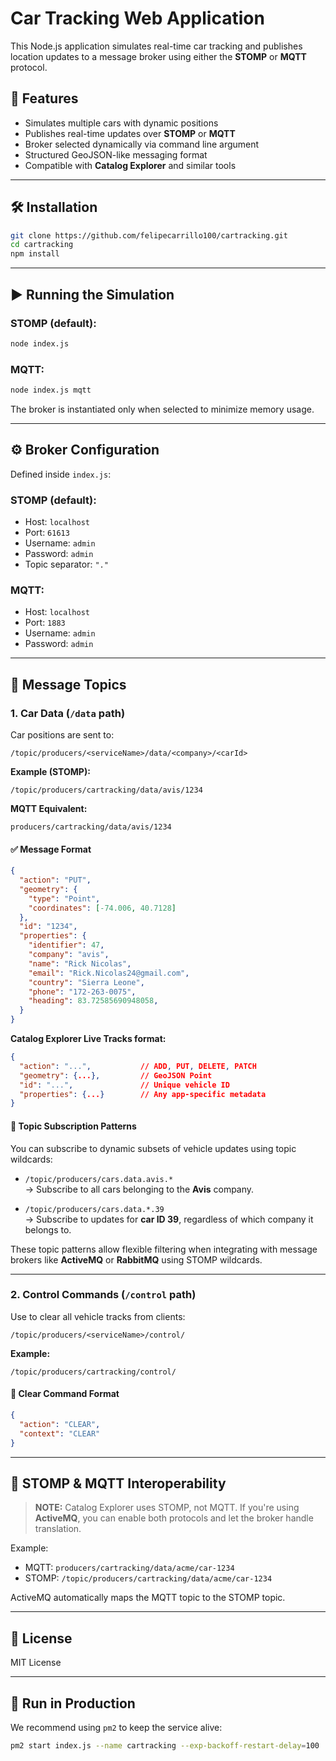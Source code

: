 # Car Tracking Web Application

This Node.js application simulates real-time car tracking and publishes location updates to a message broker using either the **STOMP** or **MQTT** protocol.

## 🚀 Features

- Simulates multiple cars with dynamic positions
- Publishes real-time updates over **STOMP** or **MQTT**
- Broker selected dynamically via command line argument
- Structured GeoJSON-like messaging format
- Compatible with **Catalog Explorer** and similar tools

---

## 🛠 Installation

```bash
git clone https://github.com/felipecarrillo100/cartracking.git
cd cartracking
npm install
```

---

## ▶️ Running the Simulation

### STOMP (default):
```bash
node index.js
```

### MQTT:
```bash
node index.js mqtt
```

The broker is instantiated only when selected to minimize memory usage.

---

## ⚙️ Broker Configuration

Defined inside `index.js`:

### STOMP (default):
- Host: `localhost`
- Port: `61613`
- Username: `admin`
- Password: `admin`
- Topic separator: `"."`

### MQTT:
- Host: `localhost`
- Port: `1883`
- Username: `admin`
- Password: `admin`

---

## 📡 Message Topics

### 1. Car Data (`/data` path)

Car positions are sent to:

```
/topic/producers/<serviceName>/data/<company>/<carId>
```

**Example (STOMP):**
```
/topic/producers/cartracking/data/avis/1234
```

**MQTT Equivalent:**
```
producers/cartracking/data/avis/1234
```

#### ✅ Message Format
```json
{
  "action": "PUT",
  "geometry": {
    "type": "Point",
    "coordinates": [-74.006, 40.7128]
  },
  "id": "1234",
  "properties": {
    "identifier": 47,
    "company": "avis",
    "name": "Rick Nicolas",
    "email": "Rick.Nicolas24@gmail.com",
    "country": "Sierra Leone",
    "phone": "172-263-0075",
    "heading": 83.72585690948058,
  }
}
```

**Catalog Explorer Live Tracks format:**
```json
{
  "action": "...",           // ADD, PUT, DELETE, PATCH
  "geometry": {...},         // GeoJSON Point
  "id": "...",               // Unique vehicle ID
  "properties": {...}        // Any app-specific metadata
}
```

#### 📡 Topic Subscription Patterns

You can subscribe to dynamic subsets of vehicle updates using topic wildcards:

- `/topic/producers/cars.data.avis.*`  
  → Subscribe to all cars belonging to the **Avis** company.

- `/topic/producers/cars.data.*.39`  
  → Subscribe to updates for **car ID 39**, regardless of which company it belongs to.

These topic patterns allow flexible filtering when integrating with message brokers like **ActiveMQ** or **RabbitMQ** using STOMP wildcards.

---

### 2. Control Commands (`/control` path)

Use to clear all vehicle tracks from clients:

```
/topic/producers/<serviceName>/control/
```

**Example:**
```
/topic/producers/cartracking/control/
```

#### 🧹 Clear Command Format
```json
{
  "action": "CLEAR",
  "context": "CLEAR"
}
```

---

## 🔁 STOMP & MQTT Interoperability

> **NOTE:** Catalog Explorer uses STOMP, not MQTT. If you're using **ActiveMQ**, you can enable both protocols and let the broker handle translation.

Example:
- MQTT: `producers/cartracking/data/acme/car-1234`
- STOMP: `/topic/producers/cartracking/data/acme/car-1234`

ActiveMQ automatically maps the MQTT topic to the STOMP topic.

---

## 🧾 License

MIT License

---

## 🚀 Run in Production

We recommend using `pm2` to keep the service alive:

```bash
pm2 start index.js --name cartracking --exp-backoff-restart-delay=100
```
